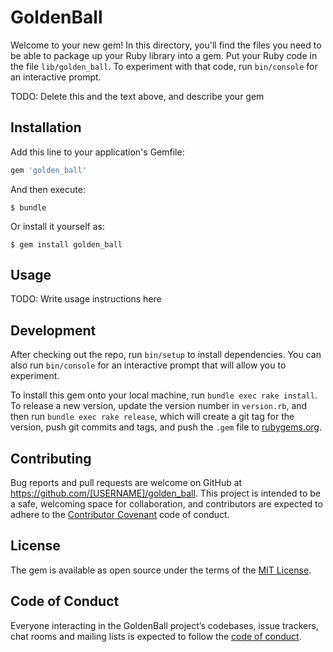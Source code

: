 # GoldenBall

Welcome to your new gem! In this directory, you'll find the files you need to be able to package up your Ruby library into a gem. Put your Ruby code in the file `lib/golden_ball`. To experiment with that code, run `bin/console` for an interactive prompt.

TODO: Delete this and the text above, and describe your gem

## Installation

Add this line to your application's Gemfile:

```ruby
gem 'golden_ball'
```

And then execute:

    $ bundle

Or install it yourself as:

    $ gem install golden_ball

## Usage

TODO: Write usage instructions here

## Development

After checking out the repo, run `bin/setup` to install dependencies. You can also run `bin/console` for an interactive prompt that will allow you to experiment.

To install this gem onto your local machine, run `bundle exec rake install`. To release a new version, update the version number in `version.rb`, and then run `bundle exec rake release`, which will create a git tag for the version, push git commits and tags, and push the `.gem` file to [rubygems.org](https://rubygems.org).

## Contributing

Bug reports and pull requests are welcome on GitHub at https://github.com/[USERNAME]/golden_ball. This project is intended to be a safe, welcoming space for collaboration, and contributors are expected to adhere to the [Contributor Covenant](http://contributor-covenant.org) code of conduct.

## License

The gem is available as open source under the terms of the [MIT License](https://opensource.org/licenses/MIT).

## Code of Conduct

Everyone interacting in the GoldenBall project’s codebases, issue trackers, chat rooms and mailing lists is expected to follow the [code of conduct](https://github.com/[USERNAME]/golden_ball/blob/master/CODE_OF_CONDUCT.md).
